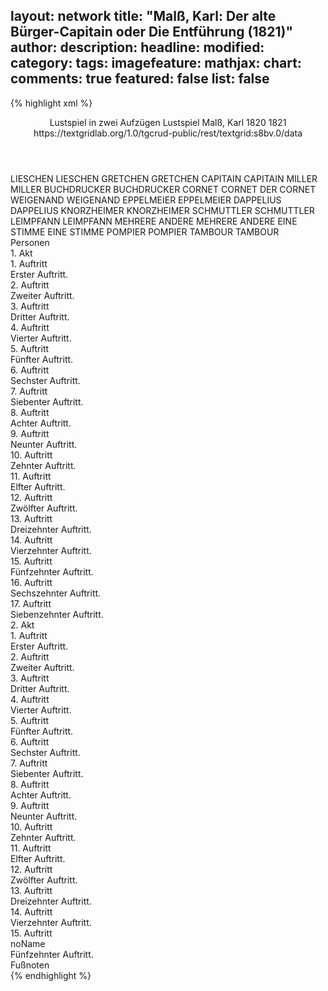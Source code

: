layout: network
title: "Malß, Karl: Der alte Bürger-Capitain oder Die Entführung (1821)"
author:
description:
headline:
modified:
category:
tags:
imagefeature:
mathjax:
chart:
comments: true
featured: false
list: false
---
{% highlight xml %}
<?xml-model href="https://raw.githubusercontent.com/DLiNa/project/master/rules/lina.rnc"?><?xml-model href="https://raw.githubusercontent.com/DLiNa/project/master/rules/lina.sch"?>
<play xmlns="http://lina.digital">
  <header>
    <title>Der alte Bürger-Capitain oder Die Entführung</title>
    <subtitle>Lustspiel in zwei Aufzügen</subtitle>
    <genretitle>Lustspiel</genretitle>
    <author>Malß, Karl</author>
    <date type="print" when="1820">1820</date>
    <date type="premiere" when="1821">1821</date>
    <date type="written"/>
    <source>https://textgridlab.org/1.0/tgcrud-public/rest/textgrid:s8bv.0/data</source>
  </header>
  <personae>
    <character>
      <name>LIESCHEN</name>
      <alias xml:id="lieschen">
        <name>LIESCHEN</name>
      </alias>
    </character>
    <character>
      <name>GRETCHEN</name>
      <alias xml:id="gretchen">
        <name>GRETCHEN</name>
      </alias>
    </character>
    <character>
      <name>CAPITAIN</name>
      <alias xml:id="capitain">
        <name>CAPITAIN</name>
      </alias>
    </character>
    <character>
      <name>MILLER</name>
      <alias xml:id="miller">
        <name>MILLER</name>
      </alias>
    </character>
    <character>
      <name>BUCHDRUCKER</name>
      <alias xml:id="buchdrucker">
        <name>BUCHDRUCKER</name>
      </alias>
    </character>
    <character>
      <name>CORNET</name>
      <alias xml:id="cornet">
        <name>CORNET</name>
      </alias>
      <alias xml:id="der_cornet">
        <name>DER CORNET</name>
      </alias>
    </character>
    <character>
      <name>WEIGENAND</name>
      <alias xml:id="weigenand">
        <name>WEIGENAND</name>
      </alias>
    </character>
    <character>
      <name>EPPELMEIER</name>
      <alias xml:id="eppelmeier">
        <name>EPPELMEIER</name>
      </alias>
    </character>
    <character>
      <name>DAPPELIUS</name>
      <alias xml:id="dappelius">
        <name>DAPPELIUS</name>
      </alias>
    </character>
    <character>
      <name>KNORZHEIMER</name>
      <alias xml:id="knorzheimer">
        <name>KNORZHEIMER</name>
      </alias>
    </character>
    <character>
      <name>SCHMUTTLER</name>
      <alias xml:id="schmuttler">
        <name>SCHMUTTLER</name>
      </alias>
    </character>
    <character>
      <name>LEIMPFANN</name>
      <alias xml:id="leimpfann">
        <name>LEIMPFANN</name>
      </alias>
    </character>
    <character>
      <name>MEHRERE ANDERE</name>
      <alias xml:id="mehrere_andere">
        <name>MEHRERE ANDERE</name>
      </alias>
    </character>
    <character>
      <name>EINE STIMME</name>
      <alias xml:id="eine_stimme">
        <name>EINE STIMME</name>
      </alias>
    </character>
    <character>
      <name>POMPIER</name>
      <alias xml:id="pompier">
        <name>POMPIER</name>
      </alias>
    </character>
    <character>
      <name>TAMBOUR</name>
      <alias xml:id="tambour">
        <name>TAMBOUR</name>
      </alias>
    </character>
  </personae>
  <text>
    <div>
      <head>Personen</head>
    </div>
    <div>
      <head>1. Akt</head>
      <div>
        <head>1. Auftritt</head>
        <div>
          <head>Erster Auftritt.</head>
          <sp who="#lieschen">
            <amount n="22" unit="speech_acts"/>
            <amount n="1006" unit="words"/>
            <amount n="11" unit="lines"/>
            <amount n="5194" unit="chars"/>
          </sp>
          <sp who="#gretchen">
            <amount n="21" unit="speech_acts"/>
            <amount n="632" unit="words"/>
            <amount n="10" unit="lines"/>
            <amount n="3256" unit="chars"/>
          </sp>
        </div>
      </div>
      <div>
        <head>2. Auftritt</head>
        <div>
          <head>Zweiter Auftritt.</head>
          <sp who="#lieschen">
            <amount n="8" unit="speech_acts"/>
            <amount n="79" unit="words"/>
            <amount n="7" unit="lines"/>
            <amount n="421" unit="chars"/>
          </sp>
          <sp who="#gretchen">
            <amount n="2" unit="speech_acts"/>
            <amount n="8" unit="words"/>
            <amount n="2" unit="lines"/>
            <amount n="34" unit="chars"/>
          </sp>
          <sp who="#capitain">
            <amount n="12" unit="speech_acts"/>
            <amount n="370" unit="words"/>
            <amount n="6" unit="lines"/>
            <amount n="2015" unit="chars"/>
          </sp>
          <sp who="#miller">
            <amount n="3" unit="speech_acts"/>
            <amount n="79" unit="words"/>
            <amount n="1" unit="lines"/>
            <amount n="411" unit="chars"/>
          </sp>
        </div>
      </div>
      <div>
        <head>3. Auftritt</head>
        <div>
          <head>Dritter Auftritt.</head>
          <sp who="#buchdrucker">
            <amount n="3" unit="speech_acts"/>
            <amount n="25" unit="words"/>
            <amount n="1" unit="lines"/>
            <amount n="152" unit="chars"/>
          </sp>
          <sp who="#capitain">
            <amount n="5" unit="speech_acts"/>
            <amount n="94" unit="words"/>
            <amount n="4" unit="lines"/>
            <amount n="450" unit="chars"/>
          </sp>
          <sp who="#miller">
            <amount n="1" unit="speech_acts"/>
            <amount n="44" unit="words"/>
            <amount n="235" unit="chars"/>
          </sp>
          <sp who="#gretchen">
            <amount n="1" unit="speech_acts"/>
            <amount n="21" unit="words"/>
            <amount n="116" unit="chars"/>
          </sp>
        </div>
      </div>
      <div>
        <head>4. Auftritt</head>
        <div>
          <head>Vierter Auftritt.</head>
          <sp who="#cornet">
            <amount n="4" unit="speech_acts"/>
            <amount n="272" unit="words"/>
            <amount n="2" unit="lines"/>
            <amount n="1554" unit="chars"/>
          </sp>
          <sp who="#capitain">
            <amount n="4" unit="speech_acts"/>
            <amount n="47" unit="words"/>
            <amount n="3" unit="lines"/>
            <amount n="248" unit="chars"/>
          </sp>
        </div>
      </div>
      <div>
        <head>5. Auftritt</head>
        <div>
          <head>Fünfter Auftritt.</head>
          <sp who="#cornet">
            <amount n="3" unit="speech_acts"/>
            <amount n="40" unit="words"/>
            <amount n="2" unit="lines"/>
            <amount n="254" unit="chars"/>
          </sp>
          <sp who="#lieschen">
            <amount n="3" unit="speech_acts"/>
            <amount n="44" unit="words"/>
            <amount n="1" unit="lines"/>
            <amount n="242" unit="chars"/>
          </sp>
        </div>
      </div>
      <div>
        <head>6. Auftritt</head>
        <div>
          <head>Sechster Auftritt.</head>
          <sp who="#der_cornet">
            <amount n="1" unit="speech_acts"/>
            <amount n="103" unit="words"/>
            <amount n="593" unit="chars"/>
          </sp>
        </div>
      </div>
      <div>
        <head>7. Auftritt</head>
        <div>
          <head>Siebenter Auftritt.</head>
          <sp who="#cornet">
            <amount n="17" unit="speech_acts"/>
            <amount n="333" unit="words"/>
            <amount n="11" unit="lines"/>
            <amount n="1909" unit="chars"/>
          </sp>
          <sp who="#gretchen">
            <amount n="16" unit="speech_acts"/>
            <amount n="120" unit="words"/>
            <amount n="16" unit="lines"/>
            <amount n="577" unit="chars"/>
          </sp>
        </div>
      </div>
      <div>
        <head>8. Auftritt</head>
        <div>
          <head>Achter Auftritt.</head>
          <sp who="#weigenand">
            <amount n="1" unit="speech_acts"/>
            <amount n="206" unit="words"/>
            <amount n="1071" unit="chars"/>
          </sp>
        </div>
      </div>
      <div>
        <head>9. Auftritt</head>
        <div>
          <head>Neunter Auftritt.</head>
          <sp who="#miller">
            <amount n="1" unit="speech_acts"/>
            <amount n="464" unit="words"/>
            <amount n="2653" unit="chars"/>
          </sp>
        </div>
      </div>
      <div>
        <head>10. Auftritt</head>
        <div>
          <head>Zehnter Auftritt.</head>
          <sp who="#weigenand">
            <amount n="8" unit="speech_acts"/>
            <amount n="137" unit="words"/>
            <amount n="5" unit="lines"/>
            <amount n="752" unit="chars"/>
          </sp>
          <sp who="#lieschen">
            <amount n="7" unit="speech_acts"/>
            <amount n="156" unit="words"/>
            <amount n="4" unit="lines"/>
            <amount n="719" unit="chars"/>
          </sp>
        </div>
      </div>
      <div>
        <head>11. Auftritt</head>
        <div>
          <head>Elfter Auftritt.</head>
          <sp who="#lieschen">
            <amount n="1" unit="speech_acts"/>
            <amount n="120" unit="words"/>
            <amount n="592" unit="chars"/>
          </sp>
        </div>
      </div>
      <div>
        <head>12. Auftritt</head>
        <div>
          <head>Zwölfter Auftritt.</head>
          <sp who="#miller">
            <amount n="2" unit="speech_acts"/>
            <amount n="131" unit="words"/>
            <amount n="761" unit="chars"/>
          </sp>
          <sp who="#capitain">
            <amount n="2" unit="speech_acts"/>
            <amount n="11" unit="words"/>
            <amount n="2" unit="lines"/>
            <amount n="60" unit="chars"/>
          </sp>
        </div>
      </div>
      <div>
        <head>13. Auftritt</head>
        <div>
          <head>Dreizehnter Auftritt.</head>
          <sp who="#eppelmeier">
            <amount n="5" unit="speech_acts"/>
            <amount n="82" unit="words"/>
            <amount n="3" unit="lines"/>
            <amount n="444" unit="chars"/>
          </sp>
          <sp who="#dappelius">
            <amount n="4" unit="speech_acts"/>
            <amount n="116" unit="words"/>
            <amount n="3" unit="lines"/>
            <amount n="574" unit="chars"/>
          </sp>
          <sp who="#capitain">
            <amount n="3" unit="speech_acts"/>
            <amount n="58" unit="words"/>
            <amount n="2" unit="lines"/>
            <amount n="311" unit="chars"/>
          </sp>
          <sp who="#lieschen">
            <amount n="1" unit="speech_acts"/>
            <amount n="8" unit="words"/>
            <amount n="1" unit="lines"/>
            <amount n="48" unit="chars"/>
          </sp>
        </div>
      </div>
      <div>
        <head>14. Auftritt</head>
        <div>
          <head>Vierzehnter Auftritt.</head>
          <sp who="#knorzheimer">
            <amount n="6" unit="speech_acts"/>
            <amount n="71" unit="words"/>
            <amount n="4" unit="lines"/>
            <amount n="387" unit="chars"/>
          </sp>
          <sp who="#schmuttler">
            <amount n="8" unit="speech_acts"/>
            <amount n="147" unit="words"/>
            <amount n="5" unit="lines"/>
            <amount n="815" unit="chars"/>
          </sp>
          <sp who="#capitain">
            <amount n="10" unit="speech_acts"/>
            <amount n="80" unit="words"/>
            <amount n="10" unit="lines"/>
            <amount n="421" unit="chars"/>
          </sp>
          <sp who="#eppelmeier">
            <amount n="8" unit="speech_acts"/>
            <amount n="232" unit="words"/>
            <amount n="5" unit="lines"/>
            <amount n="1330" unit="chars"/>
          </sp>
          <sp who="#miller">
            <amount n="9" unit="speech_acts"/>
            <amount n="235" unit="words"/>
            <amount n="4" unit="lines"/>
            <amount n="1306" unit="chars"/>
          </sp>
          <sp who="#dappelius">
            <amount n="7" unit="speech_acts"/>
            <amount n="118" unit="words"/>
            <amount n="4" unit="lines"/>
            <amount n="646" unit="chars"/>
          </sp>
          <sp who="#lieschen">
            <amount n="1" unit="speech_acts"/>
            <amount n="7" unit="words"/>
            <amount n="1" unit="lines"/>
            <amount n="31" unit="chars"/>
          </sp>
        </div>
      </div>
      <div>
        <head>15. Auftritt</head>
        <div>
          <head>Fünfzehnter Auftritt.</head>
          <sp who="#leimpfann">
            <amount n="5" unit="speech_acts"/>
            <amount n="118" unit="words"/>
            <amount n="2" unit="lines"/>
            <amount n="633" unit="chars"/>
          </sp>
          <sp who="#capitain #mehrere_andere">
            <amount n="1" unit="speech_acts"/>
            <amount n="4" unit="words"/>
            <amount n="1" unit="lines"/>
            <amount n="25" unit="chars"/>
          </sp>
          <sp who="#capitain">
            <amount n="13" unit="speech_acts"/>
            <amount n="239" unit="words"/>
            <amount n="9" unit="lines"/>
            <amount n="1277" unit="chars"/>
          </sp>
          <sp who="#lieschen">
            <amount n="9" unit="speech_acts"/>
            <amount n="78" unit="words"/>
            <amount n="9" unit="lines"/>
            <amount n="368" unit="chars"/>
          </sp>
          <sp who="#eppelmeier">
            <amount n="13" unit="speech_acts"/>
            <amount n="220" unit="words"/>
            <amount n="11" unit="lines"/>
            <amount n="1182" unit="chars"/>
          </sp>
          <sp who="#dappelius">
            <amount n="7" unit="speech_acts"/>
            <amount n="155" unit="words"/>
            <amount n="4" unit="lines"/>
            <amount n="888" unit="chars"/>
          </sp>
          <sp who="#schmuttler">
            <amount n="4" unit="speech_acts"/>
            <amount n="112" unit="words"/>
            <amount n="3" unit="lines"/>
            <amount n="607" unit="chars"/>
          </sp>
          <sp who="#knorzheimer">
            <amount n="7" unit="speech_acts"/>
            <amount n="360" unit="words"/>
            <amount n="9" unit="lines"/>
            <amount n="2170" unit="chars"/>
          </sp>
          <sp who="#miller">
            <amount n="2" unit="speech_acts"/>
            <amount n="23" unit="words"/>
            <amount n="2" unit="lines"/>
            <amount n="154" unit="chars"/>
          </sp>
          <sp who="#eine_stimme">
            <amount n="1" unit="speech_acts"/>
            <amount n="2" unit="words"/>
            <amount n="1" unit="lines"/>
            <amount n="17" unit="chars"/>
          </sp>
        </div>
      </div>
      <div>
        <head>16. Auftritt</head>
        <div>
          <head>Sechszehnter Auftritt.</head>
          <sp who="#pompier">
            <amount n="1" unit="speech_acts"/>
            <amount n="6" unit="words"/>
            <amount n="1" unit="lines"/>
            <amount n="44" unit="chars"/>
          </sp>
          <sp who="#capitain">
            <amount n="6" unit="speech_acts"/>
            <amount n="343" unit="words"/>
            <amount n="2" unit="lines"/>
            <amount n="1920" unit="chars"/>
          </sp>
          <sp who="#tambour">
            <amount n="1" unit="speech_acts"/>
            <amount n="3" unit="words"/>
            <amount n="1" unit="lines"/>
            <amount n="19" unit="chars"/>
          </sp>
          <sp who="#miller">
            <amount n="4" unit="speech_acts"/>
            <amount n="73" unit="words"/>
            <amount n="2" unit="lines"/>
            <amount n="373" unit="chars"/>
          </sp>
          <sp who="#lieschen">
            <amount n="1" unit="speech_acts"/>
            <amount n="2" unit="words"/>
            <amount n="1" unit="lines"/>
            <amount n="12" unit="chars"/>
          </sp>
        </div>
      </div>
      <div>
        <head>17. Auftritt</head>
        <div>
          <head>Siebenzehnter Auftritt.</head>
          <sp who="#cornet">
            <amount n="3" unit="speech_acts"/>
            <amount n="37" unit="words"/>
            <amount n="3" unit="lines"/>
            <amount n="205" unit="chars"/>
          </sp>
          <sp who="#gretchen">
            <amount n="2" unit="speech_acts"/>
            <amount n="12" unit="words"/>
            <amount n="2" unit="lines"/>
            <amount n="44" unit="chars"/>
          </sp>
        </div>
      </div>
    </div>
    <div>
      <head>2. Akt</head>
      <div>
        <head>1. Auftritt</head>
        <div>
          <head>Erster Auftritt.</head>
          <sp who="#miller">
            <amount n="1" unit="speech_acts"/>
            <amount n="388" unit="words"/>
            <amount n="2066" unit="chars"/>
          </sp>
        </div>
      </div>
      <div>
        <head>2. Auftritt</head>
        <div>
          <head>Zweiter Auftritt.</head>
          <sp who="#miller">
            <amount n="15" unit="speech_acts"/>
            <amount n="379" unit="words"/>
            <amount n="9" unit="lines"/>
            <amount n="1991" unit="chars"/>
          </sp>
          <sp who="#capitain">
            <amount n="14" unit="speech_acts"/>
            <amount n="385" unit="words"/>
            <amount n="7" unit="lines"/>
            <amount n="2032" unit="chars"/>
          </sp>
        </div>
      </div>
      <div>
        <head>3. Auftritt</head>
        <div>
          <head>Dritter Auftritt.</head>
          <sp who="#capitain">
            <amount n="1" unit="speech_acts"/>
            <amount n="278" unit="words"/>
            <amount n="1475" unit="chars"/>
          </sp>
        </div>
      </div>
      <div>
        <head>4. Auftritt</head>
        <div>
          <head>Vierter Auftritt.</head>
          <sp who="#capitain">
            <amount n="2" unit="speech_acts"/>
            <amount n="335" unit="words"/>
            <amount n="1736" unit="chars"/>
          </sp>
          <sp who="#miller">
            <amount n="2" unit="speech_acts"/>
            <amount n="19" unit="words"/>
            <amount n="2" unit="lines"/>
            <amount n="101" unit="chars"/>
          </sp>
        </div>
      </div>
      <div>
        <head>5. Auftritt</head>
        <div>
          <head>Fünfter Auftritt.</head>
          <sp who="#lieschen">
            <amount n="11" unit="speech_acts"/>
            <amount n="104" unit="words"/>
            <amount n="11" unit="lines"/>
            <amount n="550" unit="chars"/>
          </sp>
          <sp who="#capitain">
            <amount n="11" unit="speech_acts"/>
            <amount n="266" unit="words"/>
            <amount n="10" unit="lines"/>
            <amount n="1460" unit="chars"/>
          </sp>
          <sp who="#miller">
            <amount n="1" unit="speech_acts"/>
            <amount n="12" unit="words"/>
            <amount n="1" unit="lines"/>
            <amount n="66" unit="chars"/>
          </sp>
        </div>
      </div>
      <div>
        <head>6. Auftritt</head>
        <div>
          <head>Sechster Auftritt.</head>
          <sp who="#lieschen">
            <amount n="1" unit="speech_acts"/>
            <amount n="235" unit="words"/>
            <amount n="1260" unit="chars"/>
          </sp>
        </div>
      </div>
      <div>
        <head>7. Auftritt</head>
        <div>
          <head>Siebenter Auftritt.</head>
          <sp who="#knorzheimer">
            <amount n="18" unit="speech_acts"/>
            <amount n="421" unit="words"/>
            <amount n="13" unit="lines"/>
            <amount n="2092" unit="chars"/>
          </sp>
          <sp who="#lieschen">
            <amount n="17" unit="speech_acts"/>
            <amount n="117" unit="words"/>
            <amount n="16" unit="lines"/>
            <amount n="535" unit="chars"/>
          </sp>
        </div>
      </div>
      <div>
        <head>8. Auftritt</head>
        <div>
          <head>Achter Auftritt.</head>
          <sp who="#capitain">
            <amount n="7" unit="speech_acts"/>
            <amount n="360" unit="words"/>
            <amount n="3" unit="lines"/>
            <amount n="1932" unit="chars"/>
          </sp>
          <sp who="#knorzheimer">
            <amount n="3" unit="speech_acts"/>
            <amount n="36" unit="words"/>
            <amount n="3" unit="lines"/>
            <amount n="170" unit="chars"/>
          </sp>
          <sp who="#lieschen">
            <amount n="5" unit="speech_acts"/>
            <amount n="27" unit="words"/>
            <amount n="5" unit="lines"/>
            <amount n="127" unit="chars"/>
          </sp>
        </div>
      </div>
      <div>
        <head>9. Auftritt</head>
        <div>
          <head>Neunter Auftritt.</head>
          <sp who="#capitain">
            <amount n="1" unit="speech_acts"/>
            <amount n="51" unit="words"/>
            <amount n="284" unit="chars"/>
          </sp>
        </div>
      </div>
      <div>
        <head>10. Auftritt</head>
        <div>
          <head>Zehnter Auftritt.</head>
          <sp who="#weigenand">
            <amount n="1" unit="speech_acts"/>
            <amount n="83" unit="words"/>
            <amount n="427" unit="chars"/>
          </sp>
        </div>
      </div>
      <div>
        <head>11. Auftritt</head>
        <div>
          <head>Elfter Auftritt.</head>
          <sp who="#weigenand">
            <amount n="12" unit="speech_acts"/>
            <amount n="242" unit="words"/>
            <amount n="8" unit="lines"/>
            <amount n="1492" unit="chars"/>
          </sp>
          <sp who="#lieschen">
            <amount n="12" unit="speech_acts"/>
            <amount n="134" unit="words"/>
            <amount n="9" unit="lines"/>
            <amount n="688" unit="chars"/>
          </sp>
        </div>
      </div>
      <div>
        <head>12. Auftritt</head>
        <div>
          <head>Zwölfter Auftritt.</head>
          <sp who="#weigenand #lieschen">
            <amount n="1" unit="speech_acts"/>
          </sp>
          <sp who="#capitain">
            <amount n="5" unit="speech_acts"/>
            <amount n="125" unit="words"/>
            <amount n="2" unit="lines"/>
            <amount n="648" unit="chars"/>
          </sp>
          <sp who="#weigenand">
            <amount n="2" unit="speech_acts"/>
            <amount n="7" unit="words"/>
            <amount n="2" unit="lines"/>
            <amount n="44" unit="chars"/>
          </sp>
          <sp who="#lieschen">
            <amount n="2" unit="speech_acts"/>
            <amount n="25" unit="words"/>
            <amount n="1" unit="lines"/>
            <amount n="127" unit="chars"/>
          </sp>
        </div>
      </div>
      <div>
        <head>13. Auftritt</head>
        <div>
          <head>Dreizehnter Auftritt.</head>
          <sp who="#capitain">
            <amount n="3" unit="speech_acts"/>
            <amount n="18" unit="words"/>
            <amount n="3" unit="lines"/>
            <amount n="87" unit="chars"/>
          </sp>
          <sp who="#miller">
            <amount n="5" unit="speech_acts"/>
            <amount n="212" unit="words"/>
            <amount n="3" unit="lines"/>
            <amount n="1072" unit="chars"/>
          </sp>
          <sp who="#weigenand">
            <amount n="2" unit="speech_acts"/>
            <amount n="11" unit="words"/>
            <amount n="2" unit="lines"/>
            <amount n="59" unit="chars"/>
          </sp>
        </div>
      </div>
      <div>
        <head>14. Auftritt</head>
        <div>
          <head>Vierzehnter Auftritt.</head>
          <sp who="#eppelmeier">
            <amount n="7" unit="speech_acts"/>
            <amount n="195" unit="words"/>
            <amount n="4" unit="lines"/>
            <amount n="1026" unit="chars"/>
          </sp>
          <sp who="#gretchen">
            <amount n="6" unit="speech_acts"/>
            <amount n="159" unit="words"/>
            <amount n="5" unit="lines"/>
            <amount n="820" unit="chars"/>
          </sp>
          <sp who="#capitain">
            <amount n="10" unit="speech_acts"/>
            <amount n="249" unit="words"/>
            <amount n="5" unit="lines"/>
            <amount n="1293" unit="chars"/>
          </sp>
          <sp who="#lieschen">
            <amount n="4" unit="speech_acts"/>
            <amount n="51" unit="words"/>
            <amount n="3" unit="lines"/>
            <amount n="283" unit="chars"/>
          </sp>
          <sp who="#weigenand">
            <amount n="2" unit="speech_acts"/>
            <amount n="9" unit="words"/>
            <amount n="2" unit="lines"/>
            <amount n="51" unit="chars"/>
          </sp>
          <sp who="#miller">
            <amount n="1" unit="speech_acts"/>
            <amount n="2" unit="words"/>
            <amount n="1" unit="lines"/>
            <amount n="7" unit="chars"/>
          </sp>
        </div>
      </div>
      <div>
        <head>15. Auftritt</head>
        <div>
          <head>noName</head>
          <div>
            <head>Fünfzehnter Auftritt.</head>
            <sp who="#knorzheimer">
              <amount n="5" unit="speech_acts"/>
              <amount n="215" unit="words"/>
              <amount n="1107" unit="chars"/>
            </sp>
            <sp who="#capitain">
              <amount n="7" unit="speech_acts"/>
              <amount n="124" unit="words"/>
              <amount n="4" unit="lines"/>
              <amount n="658" unit="chars"/>
            </sp>
            <sp who="#weigenand">
              <amount n="8" unit="speech_acts"/>
              <amount n="61" unit="words"/>
              <amount n="8" unit="lines"/>
              <amount n="317" unit="chars"/>
            </sp>
            <sp who="#lieschen">
              <amount n="1" unit="speech_acts"/>
              <amount n="15" unit="words"/>
              <amount n="1" unit="lines"/>
              <amount n="66" unit="chars"/>
            </sp>
            <sp who="#gretchen">
              <amount n="2" unit="speech_acts"/>
              <amount n="16" unit="words"/>
              <amount n="2" unit="lines"/>
              <amount n="75" unit="chars"/>
            </sp>
            <sp who="#miller">
              <amount n="3" unit="speech_acts"/>
              <amount n="43" unit="words"/>
              <amount n="2" unit="lines"/>
              <amount n="257" unit="chars"/>
            </sp>
            <sp who="#eppelmeier">
              <amount n="2" unit="speech_acts"/>
              <amount n="27" unit="words"/>
              <amount n="1" unit="lines"/>
              <amount n="175" unit="chars"/>
            </sp>
            <sp who="#knorzheimer #capitain #weigenand #lieschen #gretchen #miller #eppelmeier">
              <amount n="3" unit="speech_acts"/>
              <amount n="6" unit="words"/>
              <amount n="3" unit="lines"/>
              <amount n="26" unit="chars"/>
            </sp>
          </div>
          <div>
            <head>Fußnoten</head>
          </div>
        </div>
      </div>
    </div>
  </text>
</play>
{% endhighlight %}
